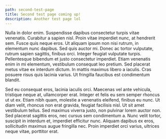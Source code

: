 ```yaml
---
path: second-test-page
title: Second test page coming up!
description: Another test page lol
---
```

Nulla in dolor enim. Suspendisse dapibus consectetur turpis vitae venenatis. Curabitur a sapien nisl. Proin vitae imperdiet nunc, at hendrerit sem. Fusce quis neque eros. Ut aliquam ipsum non nisi rutrum, in elementum nunc dapibus. Sed quis auctor mi. Donec ac tortor vulputate, rutrum sapien sagittis, finibus orci. Integer feugiat vulputate turpis. Pellentesque bibendum et justo consectetur imperdiet. Etiam venenatis enim in mi elementum, vestibulum consequat leo pretium. Sed placerat metus vitae ex interdum dictum. In mattis maximus libero a iaculis. Cras posuere risus quis lacinia varius. Ut fringilla faucibus est condimentum blandit.

Sed eu consequat eros, lacinia iaculis orci. Maecenas vel ante vehicula, tristique neque at, ullamcorper erat. Integer et felis eu sem semper rhoncus ut ut ex. Etiam nibh quam, molestie a venenatis eleifend, finibus eu nunc. Ut diam velit, rhoncus non erat gravida, feugiat facilisis nisl. Ut sit amet vestibulum tellus. Sed maximus viverra justo, non pulvinar lorem auctor non. Sed placerat sagittis eros, nec cursus sem condimentum a. Nunc velit tortor, suscipit in interdum et, imperdiet efficitur nunc. Aliquam dapibus ex eros, sollicitudin maximus augue fringilla nec. Proin imperdiet orci varius, ultrices neque vitae, porttitor erat.
